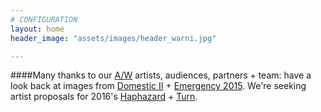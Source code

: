 ```yaml
---
# CONFIGURATION
layout: home
header_image: "assets/images/header_warni.jpg"

---
```

####Many thanks to our [A/W](/current/2015-autumnwinter) artists, audiences, partners + team: have a look back at images from <a href="http://www.wordofwarning.org/galleries/2015-domestic" target="_blank">Domestic II</a> + <a href="http://www.wordofwarning.org/galleries/2015-emergency" target="_blank">Emergency 2015</a>. We're seeking artist proposals for 2016's [Haphazard](/hab/haphazard) + [Turn](/hab/turn).
